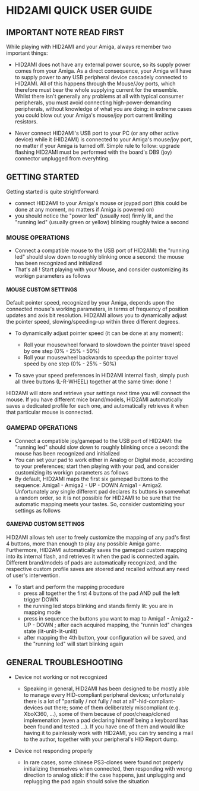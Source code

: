 # **HID2AMI QUICK USER GUIDE** 


## **IMPORTANT NOTE READ FIRST**

While playing with HID2AMI and your Amiga, always remember two important things:

- HID2AMI does not have any external power source, so its supply power comes from your Amiga. As a direct consequence, your Amiga will have to supply power to any USB peripheral device cascadely connected to HID2AMI. All of this happens through the Mouse/Joy ports, which therefore must bear the whole supplying current for the ensemble. Whilst there isn't generally any problems at all with typical consumer peripherals, you must avoid connecting high-power-demanding peripherals, without knowledge of what you are doing: in extreme cases you could blow out your Amiga's mouse/joy port current limiting resistors.

- Never connect HID2AMI's USB port to your PC (or any other active device) while it (HID2AMI) is connected to your Amiga's mouse/joy port, no matter if your Amiga is turned off. Simple rule to follow: upgrade flashing HID2AMI must be performed with the board's DB9 (joy) connector unplugged from everyhting.  



## **GETTING STARTED**

Getting started is quite strightforward: 

- connect HID2AMI to your Amiga's mouse or joypad port (this could be done at any moment, no matters if Amiga is powered on)
- you should notice the "power led" (usually red) firmly lit, and the "running led" (usually green or yellow) blinking roughly twice a second


### **MOUSE OPERATIONS**

- Connect a compatible mouse to the USB port of HID2AMI: the "running led" should slow down to roughly blinking once a second: the mouse has been recognized and initialized
- That's all ! Start playing with your Mouse, and consider customizing its workign parameters as follows


#### **MOUSE CUSTOM SETTINGS**

Default pointer speed, recognized by your Amiga, depends upon the connected mouse's working parameters, in terms of frequency of position updates and axis bit resolution.
HID2AMI allows you to dynamically adjust the pointer speed, slowing/speeding-up within three different degrees.

- To dynamically adjust pointer speed (it can be done at any moment): 
  - Roll your mousewheel forward to slowdown the pointer travel speed by one step (0% - 25% - 50%)
  - Roll your mousewheel backwards to speedup the pointer travel speed by one step (0% - 25% - 50%)

- To save your speed preferences in HID2AMI internal flash, simply push all three buttons (L-R-WHEEL) together at the same time: done !


HID2AMI will store and retrieve your settings next time you will connect the mouse. If you have different mice brand/models, HID2AMI automatically saves a dedicated profile for each one, and automatically retrieves it when that particular mouse is connected.


### **GAMEPAD OPERATIONS**

- Connect a compatible joy/gamepad to the USB port of HID2AMI: the "running led" should slow down to roughly blinking once a second: the mouse has been recognized and initialized
- You can set your pad to work either in Analog or Digital mode, according to your preferences; start then playing with your pad, and consider customizing its workign parameters as follows
- By default, HID2AMI maps the first six gamepad buttons to the sequence: Amiga1 - Amiga2 - UP - DOWN Amiga1 - Amiga2. Unfortunately any single different pad declares its buttons in somewhat a random order, so it is not possible for HID2AMI to be sure that the automatic mapping meets your tastes. So, consider customizing your settings as follows


#### **GAMEPAD CUSTOM SETTINGS**

HID2AMI allows teh user to freely customize the mapping of any pad's first 4 buttons, more than enough to play any possible Amiga game. Furthermore, HID2AMI automatically saves the gamepad custom mapping into its internal flash, and retrieves it when the pad is connected again. Different brand/models of pads are automatically recognized, and the respective custom profile saves are stoered and recalled without any need of user's intervention.

- To start and perform the mapping procedure
  - press all together the first 4 buttons of the pad AND pull the left trigger DOWN
  - the running led stops blinking and stands firmly lit: you are in mapping mode
  - press in sequence the buttons you want to map to Amiga1 - Amiga2 - UP - DOWN ; after each acquired mapping, the "runnin led" changes state (lit-unlit-lit-unlit)
  - after mapping the 4th button, your configuration wil be saved, and the "running led" will start blinking again



## **GENERAL TROUBLESHOOTING**

- Device not working or not recognized
  - Speaking in general, HID2AMI has been designed to be mostly able to manage every HID-compliant peripheral devices; unfortunately there is a lot of "partially / not fully / not at all"-hid-compliant-devices out there; some of them deliberately miscompliant (e.g. XboX360, ...), some of them because of poor/cheap/cloned implemenation (even a pad declaring himself being a keyboard has been found and tested ...). If you have one of them and would like having it to painlessly work with HID2AMI, you can try sending a mail to the author, together with your peripheral's HID Report dump.

- Device not responding properly
  - In rare cases, some chinese PS3-clones were found not properly initializing themselves when connected, then responding with wrong direction to analog stick: if the case happens, just unplugging and replugging the pad again should solve the situation
